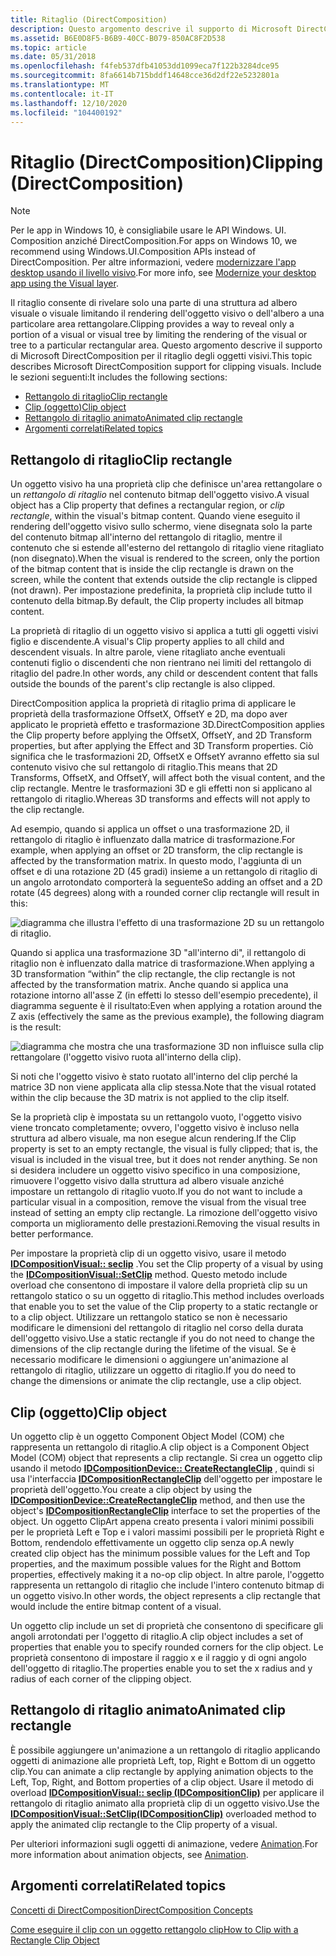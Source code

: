 ```yaml
---
title: Ritaglio (DirectComposition)
description: Questo argomento descrive il supporto di Microsoft DirectComposition per il ritaglio degli oggetti visivi.
ms.assetid: B6E0D8F5-B6B9-40CC-B079-850AC8F2D538
ms.topic: article
ms.date: 05/31/2018
ms.openlocfilehash: f4feb537dfb41053dd1099eca7f122b3284dce95
ms.sourcegitcommit: 8fa6614b715bddf14648cce36d2df22e5232801a
ms.translationtype: MT
ms.contentlocale: it-IT
ms.lasthandoff: 12/10/2020
ms.locfileid: "104400192"
---
```

# <a name="clipping-directcomposition"></a><span data-ttu-id="5e396-103">Ritaglio (DirectComposition)</span><span class="sxs-lookup"><span data-stu-id="5e396-103">Clipping (DirectComposition)</span></span>

> [!NOTE]
> <span data-ttu-id="5e396-104">Per le app in Windows 10, è consigliabile usare le API Windows. UI. Composition anziché DirectComposition.</span><span class="sxs-lookup"><span data-stu-id="5e396-104">For apps on Windows 10, we recommend using Windows.UI.Composition APIs instead of DirectComposition.</span></span> <span data-ttu-id="5e396-105">Per altre informazioni, vedere [modernizzare l'app desktop usando il livello visivo](/windows/uwp/composition/visual-layer-in-desktop-apps).</span><span class="sxs-lookup"><span data-stu-id="5e396-105">For more info, see [Modernize your desktop app using the Visual layer](/windows/uwp/composition/visual-layer-in-desktop-apps).</span></span>

<span data-ttu-id="5e396-106">Il ritaglio consente di rivelare solo una parte di una struttura ad albero visuale o visuale limitando il rendering dell'oggetto visivo o dell'albero a una particolare area rettangolare.</span><span class="sxs-lookup"><span data-stu-id="5e396-106">Clipping provides a way to reveal only a portion of a visual or visual tree by limiting the rendering of the visual or tree to a particular rectangular area.</span></span> <span data-ttu-id="5e396-107">Questo argomento descrive il supporto di Microsoft DirectComposition per il ritaglio degli oggetti visivi.</span><span class="sxs-lookup"><span data-stu-id="5e396-107">This topic describes Microsoft DirectComposition support for clipping visuals.</span></span> <span data-ttu-id="5e396-108">Include le sezioni seguenti:</span><span class="sxs-lookup"><span data-stu-id="5e396-108">It includes the following sections:</span></span>

-   [<span data-ttu-id="5e396-109">Rettangolo di ritaglio</span><span class="sxs-lookup"><span data-stu-id="5e396-109">Clip rectangle</span></span>](#clip-rectangle)
-   [<span data-ttu-id="5e396-110">Clip (oggetto)</span><span class="sxs-lookup"><span data-stu-id="5e396-110">Clip object</span></span>](#clip-object)
-   [<span data-ttu-id="5e396-111">Rettangolo di ritaglio animato</span><span class="sxs-lookup"><span data-stu-id="5e396-111">Animated clip rectangle</span></span>](#animated-clip-rectangle)
-   [<span data-ttu-id="5e396-112">Argomenti correlati</span><span class="sxs-lookup"><span data-stu-id="5e396-112">Related topics</span></span>](#related-topics)

## <a name="clip-rectangle"></a><span data-ttu-id="5e396-113">Rettangolo di ritaglio</span><span class="sxs-lookup"><span data-stu-id="5e396-113">Clip rectangle</span></span>

<span data-ttu-id="5e396-114">Un oggetto visivo ha una proprietà clip che definisce un'area rettangolare o un *rettangolo di ritaglio* nel contenuto bitmap dell'oggetto visivo.</span><span class="sxs-lookup"><span data-stu-id="5e396-114">A visual object has a Clip property that defines a rectangular region, or *clip rectangle*, within the visual's bitmap content.</span></span> <span data-ttu-id="5e396-115">Quando viene eseguito il rendering dell'oggetto visivo sullo schermo, viene disegnata solo la parte del contenuto bitmap all'interno del rettangolo di ritaglio, mentre il contenuto che si estende all'esterno del rettangolo di ritaglio viene ritagliato (non disegnato).</span><span class="sxs-lookup"><span data-stu-id="5e396-115">When the visual is rendered to the screen, only the portion of the bitmap content that is inside the clip rectangle is drawn on the screen, while the content that extends outside the clip rectangle is clipped (not drawn).</span></span> <span data-ttu-id="5e396-116">Per impostazione predefinita, la proprietà clip include tutto il contenuto della bitmap.</span><span class="sxs-lookup"><span data-stu-id="5e396-116">By default, the Clip property includes all bitmap content.</span></span>

<span data-ttu-id="5e396-117">La proprietà di ritaglio di un oggetto visivo si applica a tutti gli oggetti visivi figlio e discendente.</span><span class="sxs-lookup"><span data-stu-id="5e396-117">A visual's Clip property applies to all child and descendent visuals.</span></span> <span data-ttu-id="5e396-118">In altre parole, viene ritagliato anche eventuali contenuti figlio o discendenti che non rientrano nei limiti del rettangolo di ritaglio del padre.</span><span class="sxs-lookup"><span data-stu-id="5e396-118">In other words, any child or descendent content that falls outside the bounds of the parent's clip rectangle is also clipped.</span></span>

<span data-ttu-id="5e396-119">DirectComposition applica la proprietà di ritaglio prima di applicare le proprietà della trasformazione OffsetX, OffsetY e 2D, ma dopo aver applicato le proprietà effetto e trasformazione 3D.</span><span class="sxs-lookup"><span data-stu-id="5e396-119">DirectComposition applies the Clip property before applying the OffsetX, OffsetY, and 2D Transform properties, but after applying the Effect and 3D Transform properties.</span></span> <span data-ttu-id="5e396-120">Ciò significa che le trasformazioni 2D, OffsetX e OffsetY avranno effetto sia sul contenuto visivo che sul rettangolo di ritaglio.</span><span class="sxs-lookup"><span data-stu-id="5e396-120">This means that 2D Transforms, OffsetX, and OffsetY, will affect both the visual content, and the clip rectangle.</span></span> <span data-ttu-id="5e396-121">Mentre le trasformazioni 3D e gli effetti non si applicano al rettangolo di ritaglio.</span><span class="sxs-lookup"><span data-stu-id="5e396-121">Whereas 3D transforms and effects will not apply to the clip rectangle.</span></span>

<span data-ttu-id="5e396-122">Ad esempio, quando si applica un offset o una trasformazione 2D, il rettangolo di ritaglio è influenzato dalla matrice di trasformazione.</span><span class="sxs-lookup"><span data-stu-id="5e396-122">For example, when applying an offset or 2D transform, the clip rectangle is affected by the transformation matrix.</span></span> <span data-ttu-id="5e396-123">In questo modo, l'aggiunta di un offset e di una rotazione 2D (45 gradi) insieme a un rettangolo di ritaglio di un angolo arrotondato comporterà la seguente</span><span class="sxs-lookup"><span data-stu-id="5e396-123">So adding an offset and a 2D rotate (45 degrees) along with a rounded corner clip rectangle will result in this:</span></span>

![diagramma che illustra l'effetto di una trasformazione 2D su un rettangolo di ritaglio.](images/clipping2dtransform.png)

<span data-ttu-id="5e396-125">Quando si applica una trasformazione 3D "all'interno di", il rettangolo di ritaglio non è influenzato dalla matrice di trasformazione.</span><span class="sxs-lookup"><span data-stu-id="5e396-125">When applying a 3D transformation “within” the clip rectangle, the clip rectangle is not affected by the transformation matrix.</span></span> <span data-ttu-id="5e396-126">Anche quando si applica una rotazione intorno all'asse Z (in effetti lo stesso dell'esempio precedente), il diagramma seguente è il risultato:</span><span class="sxs-lookup"><span data-stu-id="5e396-126">Even when applying a rotation around the Z axis (effectively the same as the previous example), the following diagram is the result:</span></span>

![diagramma che mostra che una trasformazione 3D non influisce sulla clip rettangolare (l'oggetto visivo ruota all'interno della clip).](images/clipping3dtransform.png)

<span data-ttu-id="5e396-128">Si noti che l'oggetto visivo è stato ruotato all'interno del clip perché la matrice 3D non viene applicata alla clip stessa.</span><span class="sxs-lookup"><span data-stu-id="5e396-128">Note that the visual rotated within the clip because the 3D matrix is not applied to the clip itself.</span></span>

<span data-ttu-id="5e396-129">Se la proprietà clip è impostata su un rettangolo vuoto, l'oggetto visivo viene troncato completamente; ovvero, l'oggetto visivo è incluso nella struttura ad albero visuale, ma non esegue alcun rendering.</span><span class="sxs-lookup"><span data-stu-id="5e396-129">If the Clip property is set to an empty rectangle, the visual is fully clipped; that is, the visual is included in the visual tree, but it does not render anything.</span></span> <span data-ttu-id="5e396-130">Se non si desidera includere un oggetto visivo specifico in una composizione, rimuovere l'oggetto visivo dalla struttura ad albero visuale anziché impostare un rettangolo di ritaglio vuoto.</span><span class="sxs-lookup"><span data-stu-id="5e396-130">If you do not want to include a particular visual in a composition, remove the visual from the visual tree instead of setting an empty clip rectangle.</span></span> <span data-ttu-id="5e396-131">La rimozione dell'oggetto visivo comporta un miglioramento delle prestazioni.</span><span class="sxs-lookup"><span data-stu-id="5e396-131">Removing the visual results in better performance.</span></span>

<span data-ttu-id="5e396-132">Per impostare la proprietà clip di un oggetto visivo, usare il metodo [**IDCompositionVisual:: seclip**](/windows/win32/api/dcomp/nf-dcomp-idcompositionvisual-setclip(constd2d_rect_f_)) .</span><span class="sxs-lookup"><span data-stu-id="5e396-132">You set the Clip property of a visual by using the [**IDCompositionVisual::SetClip**](/windows/win32/api/dcomp/nf-dcomp-idcompositionvisual-setclip(constd2d_rect_f_)) method.</span></span> <span data-ttu-id="5e396-133">Questo metodo include overload che consentono di impostare il valore della proprietà clip su un rettangolo statico o su un oggetto di ritaglio.</span><span class="sxs-lookup"><span data-stu-id="5e396-133">This method includes overloads that enable you to set the value of the Clip property to a static rectangle or to a clip object.</span></span> <span data-ttu-id="5e396-134">Utilizzare un rettangolo statico se non è necessario modificare le dimensioni del rettangolo di ritaglio nel corso della durata dell'oggetto visivo.</span><span class="sxs-lookup"><span data-stu-id="5e396-134">Use a static rectangle if you do not need to change the dimensions of the clip rectangle during the lifetime of the visual.</span></span> <span data-ttu-id="5e396-135">Se è necessario modificare le dimensioni o aggiungere un'animazione al rettangolo di ritaglio, utilizzare un oggetto di ritaglio.</span><span class="sxs-lookup"><span data-stu-id="5e396-135">If you do need to change the dimensions or animate the clip rectangle, use a clip object.</span></span>

## <a name="clip-object"></a><span data-ttu-id="5e396-136">Clip (oggetto)</span><span class="sxs-lookup"><span data-stu-id="5e396-136">Clip object</span></span>

<span data-ttu-id="5e396-137">Un oggetto clip è un oggetto Component Object Model (COM) che rappresenta un rettangolo di ritaglio.</span><span class="sxs-lookup"><span data-stu-id="5e396-137">A clip object is a Component Object Model (COM) object that represents a clip rectangle.</span></span> <span data-ttu-id="5e396-138">Si crea un oggetto clip usando il metodo [**IDCompositionDevice:: CreateRectangleClip**](/windows/win32/api/dcomp/nf-dcomp-idcompositiondevice-createrectangleclip) , quindi si usa l'interfaccia [**IDCompositionRectangleClip**](/windows/win32/api/dcomp/nn-dcomp-idcompositionrectangleclip) dell'oggetto per impostare le proprietà dell'oggetto.</span><span class="sxs-lookup"><span data-stu-id="5e396-138">You create a clip object by using the [**IDCompositionDevice::CreateRectangleClip**](/windows/win32/api/dcomp/nf-dcomp-idcompositiondevice-createrectangleclip) method, and then use the object's [**IDCompositionRectangleClip**](/windows/win32/api/dcomp/nn-dcomp-idcompositionrectangleclip) interface to set the properties of the object.</span></span> <span data-ttu-id="5e396-139">Un oggetto ClipArt appena creato presenta i valori minimi possibili per le proprietà Left e Top e i valori massimi possibili per le proprietà Right e Bottom, rendendolo effettivamente un oggetto clip senza op.</span><span class="sxs-lookup"><span data-stu-id="5e396-139">A newly created clip object has the minimum possible values for the Left and Top properties, and the maximum possible values for the Right and Bottom properties, effectively making it a no-op clip object.</span></span> <span data-ttu-id="5e396-140">In altre parole, l'oggetto rappresenta un rettangolo di ritaglio che include l'intero contenuto bitmap di un oggetto visivo.</span><span class="sxs-lookup"><span data-stu-id="5e396-140">In other words, the object represents a clip rectangle that would include the entire bitmap content of a visual.</span></span>

<span data-ttu-id="5e396-141">Un oggetto clip include un set di proprietà che consentono di specificare gli angoli arrotondati per l'oggetto di ritaglio.</span><span class="sxs-lookup"><span data-stu-id="5e396-141">A clip object includes a set of properties that enable you to specify rounded corners for the clip object.</span></span> <span data-ttu-id="5e396-142">Le proprietà consentono di impostare il raggio x e il raggio y di ogni angolo dell'oggetto di ritaglio.</span><span class="sxs-lookup"><span data-stu-id="5e396-142">The properties enable you to set the x radius and y radius of each corner of the clipping object.</span></span>

## <a name="animated-clip-rectangle"></a><span data-ttu-id="5e396-143">Rettangolo di ritaglio animato</span><span class="sxs-lookup"><span data-stu-id="5e396-143">Animated clip rectangle</span></span>

<span data-ttu-id="5e396-144">È possibile aggiungere un'animazione a un rettangolo di ritaglio applicando oggetti di animazione alle proprietà Left, top, Right e Bottom di un oggetto clip.</span><span class="sxs-lookup"><span data-stu-id="5e396-144">You can animate a clip rectangle by applying animation objects to the Left, Top, Right, and Bottom properties of a clip object.</span></span> <span data-ttu-id="5e396-145">Usare il metodo di overload [**IDCompositionVisual:: seclip (IDCompositionClip)**](/windows/win32/api/dcomp/nf-dcomp-idcompositionvisual-setclip(idcompositionclip)) per applicare il rettangolo di ritaglio animato alla proprietà clip di un oggetto visivo.</span><span class="sxs-lookup"><span data-stu-id="5e396-145">Use the [**IDCompositionVisual::SetClip(IDCompositionClip)**](/windows/win32/api/dcomp/nf-dcomp-idcompositionvisual-setclip(idcompositionclip)) overloaded method to apply the animated clip rectangle to the Clip property of a visual.</span></span>

<span data-ttu-id="5e396-146">Per ulteriori informazioni sugli oggetti di animazione, vedere [Animation](animation.md).</span><span class="sxs-lookup"><span data-stu-id="5e396-146">For more information about animation objects, see [Animation](animation.md).</span></span>

## <a name="related-topics"></a><span data-ttu-id="5e396-147">Argomenti correlati</span><span class="sxs-lookup"><span data-stu-id="5e396-147">Related topics</span></span>

<dl> <dt>

[<span data-ttu-id="5e396-148">Concetti di DirectComposition</span><span class="sxs-lookup"><span data-stu-id="5e396-148">DirectComposition Concepts</span></span>](directcomposition-concepts.md)
</dt> <dt>

[<span data-ttu-id="5e396-149">Come eseguire il clip con un oggetto rettangolo clip</span><span class="sxs-lookup"><span data-stu-id="5e396-149">How to Clip with a Rectangle Clip Object</span></span>](how-to--set-the-clip-rectangle-for-a-visual.md)
</dt> </dl>

 

 
